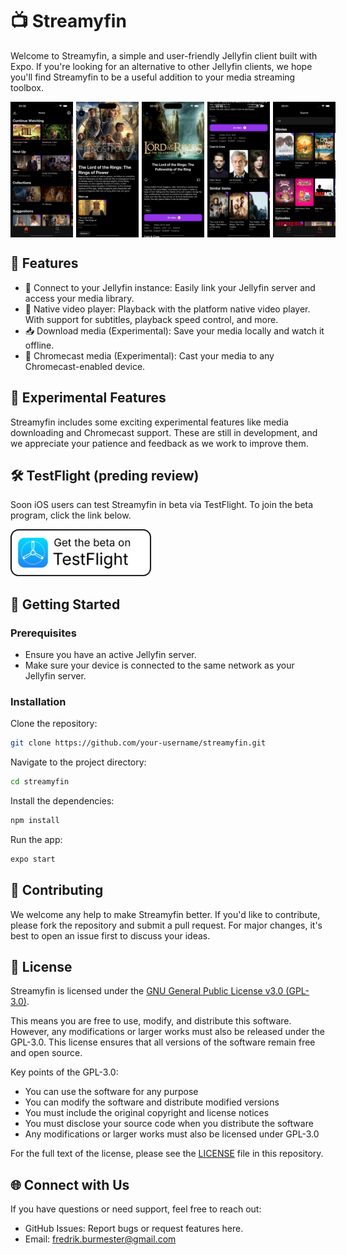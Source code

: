 # 📺 Streamyfin

Welcome to Streamyfin, a simple and user-friendly Jellyfin client built with Expo. If you're looking for an alternative to other Jellyfin clients, we hope you'll find Streamyfin to be a useful addition to your media streaming toolbox.

<div style="display: flex; flex-direction: row; gap: 5px">
  <img width=100 src="./assets/images/screenshots/1.jpg" />
  <img width=100 src="./assets/images/screenshots/3.jpg" />
  <img width=100 src="./assets/images/screenshots/4.jpg" />
  <img width=100 src="./assets/images/screenshots/5.jpg" />
  <img width=100 src="./assets/images/screenshots/7.jpg" />
</div>

## 🌟 Features

- 🔗 Connect to your Jellyfin instance: Easily link your Jellyfin server and access your media library.
- 📱 Native video player: Playback with the platform native video player. With support for subtitles, playback speed control, and more.
- 📥 Download media (Experimental): Save your media locally and watch it offline.
- 📡 Chromecast media (Experimental): Cast your media to any Chromecast-enabled device.

## 🧪 Experimental Features

Streamyfin includes some exciting experimental features like media downloading and Chromecast support. These are still in development, and we appreciate your patience and feedback as we work to improve them.

## 🛠️ TestFlight (preding review)

Soon iOS users can test Streamyfin in beta via TestFlight. To join the beta program, click the link below.

<a href="https://testflight.apple.com/join/CWBaAAK2">
  <img height=75 alt="Get the beta on TestFlight" src="./assets/Get_the_beta_on_Testflight.svg"/>
</a>

## 🚀 Getting Started

### Prerequisites

- Ensure you have an active Jellyfin server.
- Make sure your device is connected to the same network as your Jellyfin server.

### Installation

Clone the repository:

```bash
git clone https://github.com/your-username/streamyfin.git
```

Navigate to the project directory:

```bash
cd streamyfin
```

Install the dependencies:

```bash
npm install
```

Run the app:

```bash
expo start
```

## 🙌 Contributing

We welcome any help to make Streamyfin better. If you'd like to contribute, please fork the repository and submit a pull request. For major changes, it's best to open an issue first to discuss your ideas.

## 📄 License

Streamyfin is licensed under the [GNU General Public License v3.0 (GPL-3.0)](https://www.gnu.org/licenses/gpl-3.0.en.html).

This means you are free to use, modify, and distribute this software. However, any modifications or larger works must also be released under the GPL-3.0. This license ensures that all versions of the software remain free and open source.

Key points of the GPL-3.0:

- You can use the software for any purpose
- You can modify the software and distribute modified versions
- You must include the original copyright and license notices
- You must disclose your source code when you distribute the software
- Any modifications or larger works must also be licensed under GPL-3.0

For the full text of the license, please see the [LICENSE](LICENSE.txt) file in this repository.

## 🌐 Connect with Us

If you have questions or need support, feel free to reach out:

- GitHub Issues: Report bugs or request features here.
- Email: [fredrik.burmester@gmail.com](mailto:fredrik.burmester@gmail.com)
